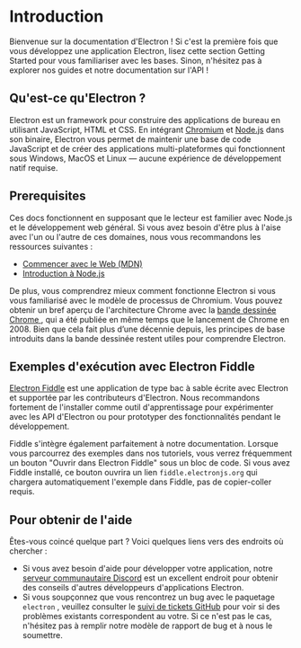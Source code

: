# Introduction

Bienvenue sur la documentation d'Electron ! Si c'est la première fois que vous développez une application Electron, lisez cette section Getting Started pour vous familiariser avec les bases. Sinon, n'hésitez pas à explorer nos guides et notre documentation sur l'API !

## Qu'est-ce qu'Electron ?

Electron est un framework pour construire des applications de bureau en utilisant JavaScript, HTML et CSS. En intégrant [Chromium][chromium] et [Node.js][node] dans son binaire, Electron vous permet de maintenir une base de code JavaScript et de créer des applications multi-plateformes qui fonctionnent sous Windows, MacOS et Linux — aucune expérience de développement natif requise.

## Prerequisites

Ces docs fonctionnent en supposant que le lecteur est familier avec Node.js et le développement web général. Si vous avez besoin d'être plus à l'aise avec l'un ou l'autre de ces domaines, nous vous recommandons les ressources suivantes :

* [Commencer avec le Web (MDN)][mdn-guide]
* [Introduction à Node.js][node-guide]

De plus, vous comprendrez mieux comment fonctionne Electron si vous vous familiarisé avec le modèle de processus de Chromium. Vous pouvez obtenir un bref aperçu de l'architecture Chrome avec la [bande dessinée Chrome ][comic], qui a été publiée en même temps que le lancement de Chrome en 2008. Bien que cela fait plus d’une décennie depuis, les principes de base introduits dans la bande dessinée restent utiles pour comprendre Electron.

## Exemples d'exécution avec Electron Fiddle

[Electron Fiddle][fiddle] est une application de type bac à sable écrite avec Electron et supportée par les contributeurs d'Electron. Nous recommandons fortement de l'installer comme outil d'apprentissage pour expérimenter avec les API d'Electron ou pour prototyper des fonctionnalités pendant le développement.

Fiddle s'intègre également parfaitement à notre documentation. Lorsque vous parcourrez des exemples dans nos tutoriels, vous verrez fréquemment un bouton "Ouvrir dans Electron Fiddle" sous un bloc de code. Si vous avez Fiddle installé, ce bouton ouvrira un lien `fiddle.electronjs.org` qui chargera automatiquement l'exemple dans Fiddle, pas de copier-coller requis.

## Pour obtenir de l'aide

Êtes-vous coincé quelque part ? Voici quelques liens vers des endroits où chercher :

* Si vous avez besoin d'aide pour développer votre application, notre [serveur communautaire Discord][discord] est un excellent endroit pour obtenir des conseils d'autres développeurs d'applications Electron.
* Si vous soupçonnez que vous rencontrez un bug avec le paquetage `electron` , veuillez consulter le [suivi de tickets GitHub][issue-tracker] pour voir si des problèmes existants correspondent au votre. Si ce n'est pas le cas, n'hésitez pas à remplir notre modèle de rapport de bug et à nous le soumettre.

[chromium]: https://www.chromium.org/
[node]: https://nodejs.org/
[mdn-guide]: https://developer.mozilla.org/en-US/docs/Learn/Getting_started_with_the_web
[node-guide]: https://nodejs.dev/learn
[comic]: https://www.google.com/googlebooks/chrome/
[fiddle]: https://electronjs.org/fiddle
[issue-tracker]: https://github.com/electron/electron/issues
[discord]: https://discord.gg/electron
